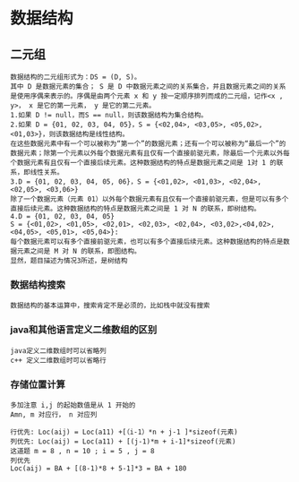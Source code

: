 # 数据结构

## 二元组

    数据结构的二元组形式为：DS = (D, S)。
    其中 D 是数据元素的集合； S 是 D 中数据元素之间的关系集合，并且数据元素之间的关系是使用序偶来表示的。序偶是由两个元素 x 和 y 按一定顺序排列而成的二元组，记作<x , y>， x 是它的第一元素， y 是它的第二元素。
    1.如果 D != null，而S == null，则该数据结构为集合结构。
    2.如果 D = {01, 02, 03, 04, 05}，S = {<02,04>, <03,05>, <05,02>, <01,03>}，则该数据结构是线性结构。
    在这些数据元素中有一个可以被称为“第一个”的数据元素；还有一个可以被称为“最后一个”的数据元素；除第一个元素以外每个数据元素有且仅有一个直接前驱元素，除最后一个元素以外每个数据元素有且仅有一个直接后续元素。这种数据结构的特点是数据元素之间是 1对 1 的联系，即线性关系。
    3.D = {01, 02, 03, 04, 05, 06}，S = {<01,02>, <01,03>, <02,04>, <02,05>, <03,06>}
    除了一个数据元素（元素 01）以外每个数据元素有且仅有一个直接前驱元素，但是可以有多个直接后续元素。这种数据结构的特点是数据元素之间是 1 对 N 的联系，即树结构。
    4.D = {01, 02, 03, 04, 05}
    S = {<01,02>, <01,05>, <02,01>, <02,03>, <02,04>, <03,02>,<04,02>, <04,05>, <05,01>, <05,04>}:
    每个数据元素可以有多个直接前驱元素，也可以有多个直接后续元素。这种数据结构的特点是数据元素之间是 M 对 N 的联系，即图结构。
    显然，题目描述为情况3所述，是树结构

### 数据结构搜索
    
    数据结构的基本运算中，搜索肯定不是必须的，比如栈中就没有搜索

### java和其他语言定义二维数组的区别

    java定义二维数组时可以省略列
    c++ 定义二维数组时可以省略行

### 存储位置计算

    多加注意 i,j 的起始数值是从 1 开始的
    Amn, m 对应行， n 对应列

    行优先: Loc(aij) = Loc(a11) +[（i-1）*n + j-1 ]*sizeof(元素)
    列优先: Loc(aij) = Loc(a11) + [(j-1)*m + i-1]*sizeof(元素)
    这道题 m = 8 , n = 10 ; i = 5 , j = 8
    列优先
    Loc(aij) = BA + [(8-1)*8 + 5-1]*3 = BA + 180

